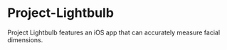 # Project-Lightbulb
Project Lightbulb features an iOS app that can accurately measure facial dimensions.
